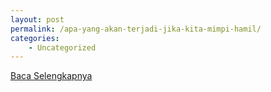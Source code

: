 ```yaml
---
layout: post
permalink: /apa-yang-akan-terjadi-jika-kita-mimpi-hamil/
categories:
    - Uncategorized
---
```


[Baca Selengkapnya](/02)